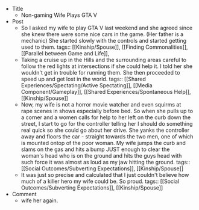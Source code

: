 - Title
	- Non-gaming Wife Plays GTA V
- Post
	- So I asked my wife to play GTA V last weekend and she agreed since she knew there were some nice cars in the game. (Her father is a mechanic) She started slowly with the controls and started getting used to them.
	  tags:: [[Kinship/Spouse]], [[Finding Commonalities]], [[Parallel between Game and Life]],
	- Taking a cruise up in the Hills and the surrounding areas careful to follow the red lights at intersections if she could help it. I told her she wouldn't get in trouble for running them. She then proceeded to speed up and get lost in the world.
	  tags:: [[Shared Experiences/Spectating/Active Spectating]], [[Media Component/Gameplay]], [[Shared Experiences/Spontaneous Help]], [[Kinship/Spouse]]
	- Now, my wife is not a horror movie watcher and even squirms at rape scenes in shows especially before bed. So when she pulls up to a corner and a women calls for help to her left on the curb down the street, I start to go for the controller telling her I should do something real quick so she could go about her drive. She yanks the controller away and floors the car - straight towards the two men, one of which is mounted ontop of the poor woman. My wife jumps the curb and slams on the gas and hits a bump JUST enough to clear the woman's head who is on the ground and hits the guys head with such force it was almost as loud as my jaw hitting the ground.
	  tags:: [[Social Outcomes/Subverting Expectations]], [[Kinship/Spouse]]
	- It was just so precise and calculated that I just couldn't believe how much of a killer hero my wife could be. So proud.
	  tags:: [[Social Outcomes/Subverting Expectations]], [[Kinship/Spouse]]
- Comment
	- wife her again.